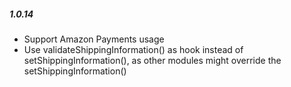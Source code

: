 ##### 1.0.14
- Support Amazon Payments usage
- Use validateShippingInformation() as hook instead of setShippingInformation(), as other modules might override the setShippingInformation()